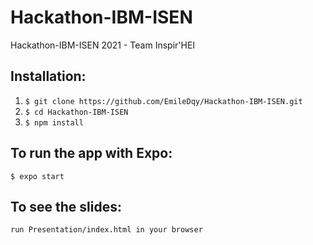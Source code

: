 # Hackathon-IBM-ISEN
Hackathon-IBM-ISEN 2021 - Team Inspir'HEI

## Installation:
1) `$ git clone https://github.com/EmileDqy/Hackathon-IBM-ISEN.git`
2) `$ cd Hackathon-IBM-ISEN`
3) `$ npm install`

## To run the app with Expo:

`$ expo start`

## To see the slides:

`run Presentation/index.html in your browser`
